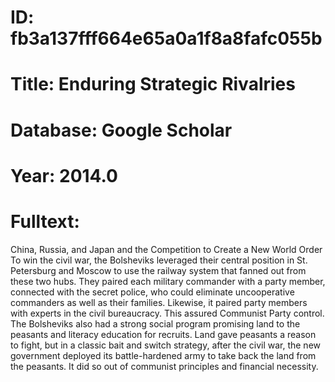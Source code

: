 # ID: fb3a137fff664e65a0a1f8a8fafc055b
# Title: Enduring Strategic Rivalries
# Database: Google Scholar
# Year: 2014.0
# Fulltext:
China, Russia, and Japan and the Competition to Create a New World Order To win the civil war, the Bolsheviks leveraged their central position in St. Petersburg and Moscow to use the railway system that fanned out from these two hubs.
They paired each military commander with a party member, connected with the secret police, who could eliminate uncooperative commanders as well as their families.
Likewise, it paired party members with experts in the civil bureaucracy.
This assured Communist Party control.
The Bolsheviks also had a strong social program promising land to the peasants and literacy education for recruits.
Land gave peasants a reason to fight, but in a classic bait and switch strategy, after the civil war, the new government deployed its battle-hardened army to take back the land from the peasants.
It did so out of communist principles and financial necessity.